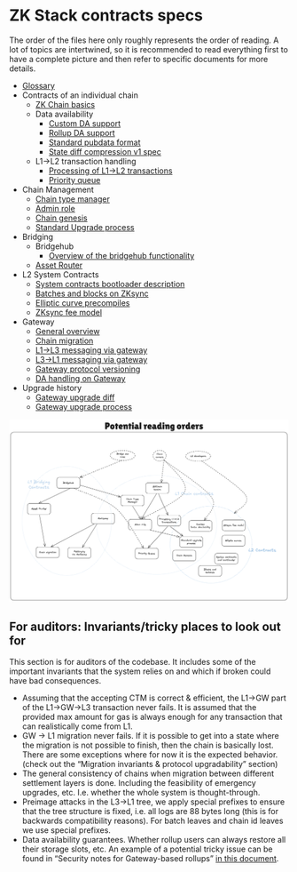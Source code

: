 # ZK Stack contracts specs

The order of the files here only roughly represents the order of reading. A lot of topics are intertwined, so it is recommended to read everything first to have a complete picture and then refer to specific documents for more details.

- [Glossary](./glossary.md)
- Contracts of an individual chain
  - [ZK Chain basics](./settlement_contracts/zkchain_basics.md)
  - Data availability
    - [Custom DA support](./settlement_contracts/data_availability/custom_da.md)
    - [Rollup DA support](./settlement_contracts/data_availability/rollup_da.md)
    - [Standard pubdata format](./settlement_contracts/data_availability/standard_pubdata_format.md)
    - [State diff compression v1 spec](./settlement_contracts/data_availability/state_diff_compression_v1_spec.md)
  - L1->L2 transaction handling
    - [Processing of L1->L2 transactions](./settlement_contracts/priority_queue/processing_of_l1->l2_txs.md)
    - [Priority queue](./settlement_contracts/priority_queue/priority-queue.md)
- Chain Management
  - [Chain type manager](./chain_management/chain_type_manager.md)
  - [Admin role](./chain_management/admin_role.md)
  - [Chain genesis](./chain_management/chain_genesis.md)
  - [Standard Upgrade process](./chain_management/upgrade_process.md)
- Bridging
  - Bridgehub
    - [Overview of the bridgehub functionality](./bridging/bridgehub/overview.md)
  - [Asset Router](./bridging/asset_router/overview.md)
- L2 System Contracts
  - [System contracts bootloader description](./l2_system_contracts/system_contracts_bootloader_description.md)
  - [Batches and blocks on ZKsync](./l2_system_contracts/batches_and_blocks_on_zksync.md)
  - [Elliptic curve precompiles](./l2_system_contracts/elliptic_curve_precompiles.md)
  - [ZKsync fee model](./l2_system_contracts/zksync_fee_model.md)
- Gateway
  - [General overview](./gateway/overview.md)
  - [Chain migration](./gateway/chain_migration.md)
  - [L1->L3 messaging via gateway](./gateway/messaging_via_gateway.md)
  - [L3->L1 messaging via gateway](./gateway/nested_l3_l1_messaging.md)
  - [Gateway protocol versioning](./gateway/gateway_protocol_upgrades.md)
  - [DA handling on Gateway](./gateway/gateway_da.md)
- Upgrade history
  - [Gateway upgrade diff](./upgrade_history/gateway_upgrade/gateway_diff_review.md)
  - [Gateway upgrade process](./upgrade_history/gateway_upgrade/upgrade_process.md)

![Reading order](./img/reading_order.png)

## For auditors: Invariants/tricky places to look out for

This section is for auditors of the codebase. It includes some of the important invariants that the system relies on and which if broken could have bad consequences.

- Assuming that the accepting CTM is correct & efficient, the L1→GW part of the L1→GW→L3 transaction never fails. It is assumed that the provided max amount for gas is always enough for any transaction that can realistically come from L1.
- GW → L1 migration never fails. If it is possible to get into a state where the migration is not possible to finish, then the chain is basically lost. There are some exceptions where for now it is the expected behavior. (check out the “Migration invariants & protocol upgradability” section)
- The general consistency of chains when migration between different settlement layers is done. Including the feasibility of emergency upgrades, etc. I.e. whether the whole system is thought-through.
- Preimage attacks in the L3→L1 tree, we apply special prefixes to ensure that the tree structure is fixed, i.e. all logs are 88 bytes long (this is for backwards compatibility reasons). For batch leaves and chain id leaves we use special prefixes.
- Data availability guarantees. Whether rollup users can always restore all their storage slots, etc. An example of a potential tricky issue can be found in “Security notes for Gateway-based rollups” [in this document](./gateway/gateway_da.md).
